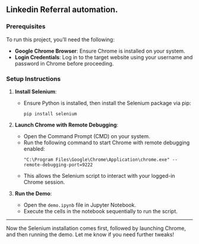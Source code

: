 
## Linkedin Referral automation.

### Prerequisites
To run this project, you’ll need the following:
- **Google Chrome Browser**: Ensure Chrome is installed on your system.
- **Login Credentials**: Log in to the target website using your username and password in Chrome before proceeding.

### Setup Instructions
1. **Install Selenium**:
   - Ensure Python is installed, then install the Selenium package via pip:
     ```
     pip install selenium
     ```

2. **Launch Chrome with Remote Debugging**:
   - Open the Command Prompt (CMD) on your system.
   - Run the following command to start Chrome with remote debugging enabled:
     ```
     "C:\Program Files\Google\Chrome\Application\chrome.exe" --remote-debugging-port=9222
     ```
   - This allows the Selenium script to interact with your logged-in Chrome session.

3. **Run the Demo**:
   - Open the `demo.ipynb` file in Jupyter Notebook.
   - Execute the cells in the notebook sequentially to run the script.

---

Now the Selenium installation comes first, followed by launching Chrome, and then running the demo. Let me know if you need further tweaks!